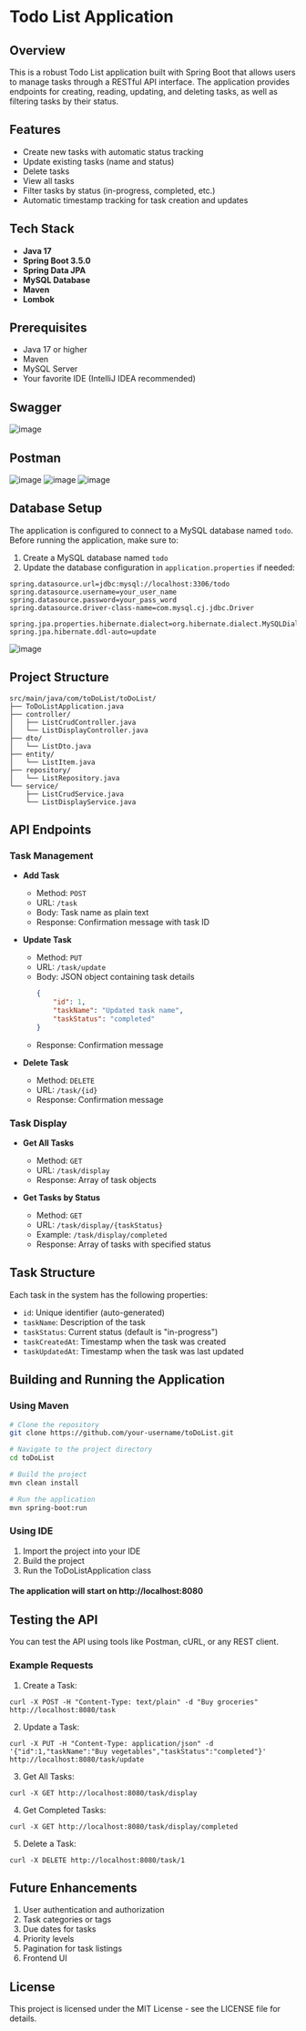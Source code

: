 # Todo List Application

## Overview
This is a robust Todo List application built with Spring Boot that allows users to manage tasks through a RESTful API interface. The application provides endpoints for creating, reading, updating, and deleting tasks, as well as filtering tasks by their status.

## Features
- Create new tasks with automatic status tracking
- Update existing tasks (name and status)
- Delete tasks
- View all tasks
- Filter tasks by status (in-progress, completed, etc.)
- Automatic timestamp tracking for task creation and updates

## Tech Stack
- **Java 17**
- **Spring Boot 3.5.0**
- **Spring Data JPA**
- **MySQL Database**
- **Maven**
- **Lombok**

## Prerequisites
- Java 17 or higher
- Maven
- MySQL Server
- Your favorite IDE (IntelliJ IDEA recommended)

## Swagger
![image](https://github.com/user-attachments/assets/7827ae7f-b651-46b8-b54d-81e6a9eca5de)

## Postman
![image](https://github.com/user-attachments/assets/a03ce270-c431-4017-8ddf-3a34a16b1512)
![image](https://github.com/user-attachments/assets/be802166-7fa3-4042-b0a6-22672362fac8)
![image](https://github.com/user-attachments/assets/c0a6faaa-8aaa-4421-84d7-edc25a0536fb)




## Database Setup
The application is configured to connect to a MySQL database named `todo`. Before running the application, make sure to:

1. Create a MySQL database named `todo`
2. Update the database configuration in `application.properties` if needed:
```
spring.datasource.url=jdbc:mysql://localhost:3306/todo 
spring.datasource.username=your_user_name
spring.datasource.password=your_pass_word
spring.datasource.driver-class-name=com.mysql.cj.jdbc.Driver

spring.jpa.properties.hibernate.dialect=org.hibernate.dialect.MySQLDialect
spring.jpa.hibernate.ddl-auto=update
```
![image](https://github.com/user-attachments/assets/1a430642-93d0-44d7-8645-426f3c315c2e)

## Project Structure
```
src/main/java/com/toDoList/toDoList/
├── ToDoListApplication.java
├── controller/
│   ├── ListCrudController.java
│   └── ListDisplayController.java
├── dto/
│   └── ListDto.java
├── entity/
│   └── ListItem.java
├── repository/
│   └── ListRepository.java
└── service/
    ├── ListCrudService.java
    └── ListDisplayService.java
```


## API Endpoints

### Task Management
- **Add Task**
  - Method: `POST`
  - URL: `/task`
  - Body: Task name as plain text
  - Response: Confirmation message with task ID

- **Update Task**
  - Method: `PUT`
  - URL: `/task/update`
  - Body: JSON object containing task details
    ```json
    {
        "id": 1,
        "taskName": "Updated task name",
        "taskStatus": "completed"
    }
    ```
  - Response: Confirmation message

- **Delete Task**
  - Method: `DELETE`
  - URL: `/task/{id}`
  - Response: Confirmation message

### Task Display
- **Get All Tasks**
  - Method: `GET`
  - URL: `/task/display`
  - Response: Array of task objects

- **Get Tasks by Status**
  - Method: `GET`
  - URL: `/task/display/{taskStatus}`
  - Example: `/task/display/completed`
  - Response: Array of tasks with specified status

## Task Structure
Each task in the system has the following properties:
- `id`: Unique identifier (auto-generated)
- `taskName`: Description of the task
- `taskStatus`: Current status (default is "in-progress")
- `taskCreatedAt`: Timestamp when the task was created
- `taskUpdatedAt`: Timestamp when the task was last updated

## Building and Running the Application

### Using Maven
```bash
# Clone the repository
git clone https://github.com/your-username/toDoList.git

# Navigate to the project directory
cd toDoList

# Build the project
mvn clean install

# Run the application
mvn spring-boot:run
```

### Using IDE
1. Import the project into your IDE
2. Build the project
3. Run the ToDoListApplication class

#### The application will start on http://localhost:8080  


## Testing the API
You can test the API using tools like Postman, cURL, or any REST client.  

### Example Requests
1. Create a Task:
```
curl -X POST -H "Content-Type: text/plain" -d "Buy groceries" http://localhost:8080/task
```

2. Update a Task:
```
curl -X PUT -H "Content-Type: application/json" -d '{"id":1,"taskName":"Buy vegetables","taskStatus":"completed"}' http://localhost:8080/task/update
```

3. Get All Tasks:
```
curl -X GET http://localhost:8080/task/display
```

4. Get Completed Tasks:
```
curl -X GET http://localhost:8080/task/display/completed
```

5. Delete a Task:
```
curl -X DELETE http://localhost:8080/task/1
```

## Future Enhancements
1. User authentication and authorization
2. Task categories or tags
3. Due dates for tasks
4. Priority levels
5. Pagination for task listings
6. Frontend UI

## License
This project is licensed under the MIT License - see the LICENSE file for details.
